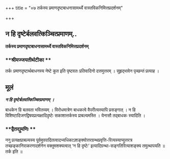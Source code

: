 +++
title = "०७ तर्कस्य प्रमाणदृष्टबाधनासामर्थ्ये वास्तविकनिमित्तप्रदर्शनम्"

+++


## न हि दृष्टेर्बलवत्किञ्चित्प्रमाणम्..

**तर्कस्य प्रमाणदृष्टबाधनासामर्थ्ये वास्तविकनिमित्तप्रदर्शनम्**

### **श्रीमज्जयतीर्थटीका **

तर्कः प्रमाणदृष्टार्थबाधनस्य नेष्टे कुत इति पृष्टवतः प्रतिवादिनो दत्तमुत्तरम् । सुहृद्भावेन पृच्छन्तं प्रत्याह ।

## **मूलं**

***न हि दृष्टेर्बलवत्किञ्चित्प्रमाणम् ।***

बाधकेन हि बलवता भवितव्यम् । विरोधमात्रेण बाधकत्वे वैपरीत्यस्यापि प्रसङ्गात् । न हि विशिष्टादिजगद्विषयप्रत्यक्षादिदृष्टेः सकाशात्तर्कस्य प्राबल्यमस्ति । येनासौ तद्बाधकः स्यादिति ।

### **द्वैतद्युमणिः **

ननु प्रत्यक्षप्राबल्यस्य पूर्वमुपपादितत्वादभ्यधिकाऽशङ्क्योत्तरग्रन्थप्रवृत्ति-रित्यस्याप्युत्तरत्र तच्छङ्कानिराकरणादर्शनेन वक्तुमशक्यत्वात् ‘न हि दृष्टेः’ इत्यादिग्रन्था-सङ्गतिरित्याशङ्क्य तमुत्थापयति ॥ तर्क इति ॥


